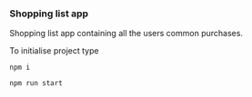 ### Shopping list app

Shopping list app containing all the users common purchases.

To initialise project type

```
npm i
```

```
npm run start
```
